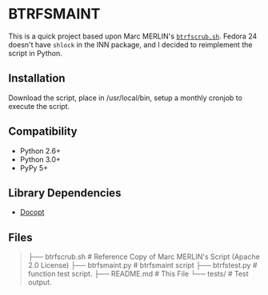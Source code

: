 BTRFSMAINT
==========

This is a quick project based upon Marc MERLIN's [`btrfscrub.sh`](http://marc.merlins.org/linux/scripts/btrfs-scrub).  Fedora 24 doesn't have `shlock` in the INN package, and I decided to reimplement the script in Python.

Installation
------------

Download the script, place in /usr/local/bin, setup a monthly cronjob to execute the script.

Compatibility
-------------

 - Python 2.6+
 - Python 3.0+
 - PyPy 5+

Library Dependencies
--------------------

 - [Docopt](http://docopt.org/)


Files
-----

> ├── btrfscrub.sh       # Reference Copy of Marc MERLIN's Script (Apache 2.0 License)
> ├── btrfsmaint.py      # btrfsmaint script
> ├── btrfstest.py       # function test script.
> ├── README.md          # This File
> └── tests/             # Test output.
